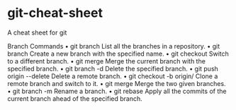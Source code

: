 # git-cheat-sheet

A cheat sheet for git

Branch Commands
• git branch
List all the branches in a repository.
• git branch <branch name>
Create a new branch with the specified name.
• git checkout <branch name>
Switch to a different branch.
• git merge <branch name>
Merge the current branch with the specified branch.
• git branch -d <branch name>
Delete the specified branch.
• git push origin --delete <branch name>
Delete a remote branch.
• git checkout -b <branch name> origin/<branch name>
Clone a remote branch and switch to it.
• git merge <source branch> <target branch>
Merge the two given branches.
• git branch -m <old name> <new name>
Rename a branch.
• git rebase <branch name>
Apply all the commits of the current branch ahead of the specified branch.
